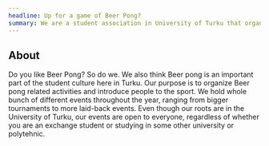 ```yaml
---
headline: Up for a game of Beer Pong?
summary: We are a student association in University of Turku that organizes tournaments and other Beer Pong related events for students in Turku.
---
```

<h2 class="bpt-title">About</h2>
<div class="box content">
  <div class="bpt-introduction">
    <p>
      Do you like Beer Pong? So do we. We also think Beer pong is an important part of the student culture here in Turku. Our purpose is to organize Beer pong related activities and introduce people to the sport. We hold whole bunch of different events throughout the year, ranging from bigger tournaments to more laid-back events. Even though our roots are in the University of Turku, our events are open to everyone, regardless of whether you are an exchange student or studying in some other university or polytehnic.
    </p>
  </div>
</div>
<!--
<h3 class="bpt-title">Latest</h2>
<div class="card">
  <div class="card-image">
    <figure class="image is-3by1">
      <img src="/images/article-placeholder.png" alt="Placeholder image">
    </figure>
  </div>
  <div class="card-content">
    <div class="media">
      <div class="media-content">
        <p class="title is-4">We finally got a website (sort of)</p>
        <p class="is-6">
          Lorem Ipsum is simply dummy text of the printing and typesetting industry. Lorem Ipsum has been the industry's standard dummy text ever since the 1500s, when an unknown printer took a galley of type and scrambled it to make a type specimen book. It has survived not only five centuries, but also the leap into electronic typesetting, remaining essentially unchanged. It was popularised in the 1960s with the release of Letraset sheets containing Lorem Ipsum passages, and more recently with desktop publishing software like Aldus PageMaker including versions of Lorem Ipsum.
        </p>
      </div>
    </div>
    <div>
      <hr class="article-horizontal-rule">
      <div class="article-footer">
        <b-tag type="light-primary" size="is-medium">Website</b-tag>
        <span>12.10.2021</span>
      </div>
    </div>
  </div>
</div>
-->